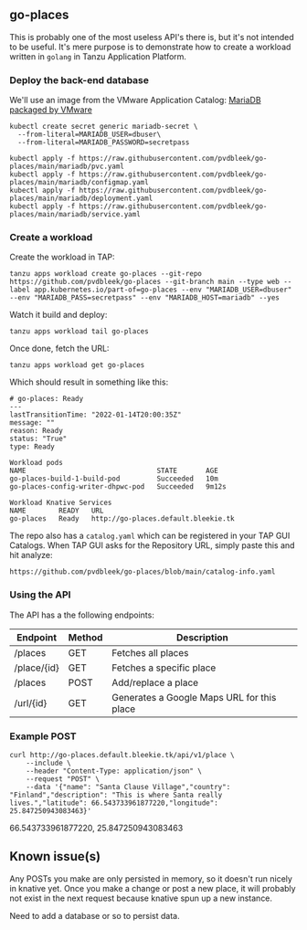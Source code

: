 ## go-places

This is probably one of the most useless API's there is, but it's not intended to be useful. 
It's mere purpose is to demonstrate how to create a workload written in `golang` in Tanzu Application Platform.

### Deploy the back-end database

We'll use an image from the VMware Application Catalog:
[MariaDB packaged by VMware](https://tac.bitnami.com/apps/158b6299c514cae9f673ba80ff08542b4d87b8bf)


```
kubectl create secret generic mariadb-secret \
  --from-literal=MARIADB_USER=dbuser\
  --from-literal=MARIADB_PASSWORD=secretpass
```

```
kubectl apply -f https://raw.githubusercontent.com/pvdbleek/go-places/main/mariadb/pvc.yaml
kubectl apply -f https://raw.githubusercontent.com/pvdbleek/go-places/main/mariadb/configmap.yaml
kubectl apply -f https://raw.githubusercontent.com/pvdbleek/go-places/main/mariadb/deployment.yaml
kubectl apply -f https://raw.githubusercontent.com/pvdbleek/go-places/main/mariadb/service.yaml
```
### Create a workload

Create the workload in TAP:

```
tanzu apps workload create go-places --git-repo https://github.com/pvdbleek/go-places --git-branch main --type web --label app.kubernetes.io/part-of=go-places --env "MARIADB_USER=dbuser" --env "MARIADB_PASS=secretpass" --env "MARIADB_HOST=mariadb" --yes
```

Watch it build and deploy:

```
tanzu apps workload tail go-places
```

Once done, fetch the URL:

```
tanzu apps workload get go-places
```

Which should result in something like this:

```
# go-places: Ready
---
lastTransitionTime: "2022-01-14T20:00:35Z"
message: ""
reason: Ready
status: "True"
type: Ready

Workload pods
NAME                                STATE       AGE
go-places-build-1-build-pod         Succeeded   10m
go-places-config-writer-dhpwc-pod   Succeeded   9m12s

Workload Knative Services
NAME        READY   URL
go-places   Ready   http://go-places.default.bleekie.tk
```

The repo also has a `catalog.yaml` which can be registered in your TAP GUI Catalogs.
When TAP GUI asks for the Repository URL, simply paste this and hit analyze:

```
https://github.com/pvdbleek/go-places/blob/main/catalog-info.yaml
```
### Using the API

The API has a the following endpoints:

| Endpoint     | Method      | Description                                |
| ------------ | ----------- | ------------------------------------------ |
| /places      | GET         | Fetches all places                         |
| /place/{id}  | GET         | Fetches a specific place                   |
| /places      | POST        | Add/replace a place                        |
| /url/{id}    | GET         | Generates a Google Maps URL for this place |

### Example POST

```
curl http://go-places.default.bleekie.tk/api/v1/place \
    --include \
    --header "Content-Type: application/json" \
    --request "POST" \
    --data '{"name": "Santa Clause Village","country": "Finland","description": "This is where Santa really lives.","latitude": 66.543733961877220,"longitude": 25.847250943083463}'
```
66.543733961877220, 25.847250943083463


## Known issue(s)

Any POSTs you make are only persisted in memory, so it doesn't run nicely in knative yet. Once you make a change or post a new place, it will probably not exist in the next request because knative spun up a new instance.

Need to add a database or so to persist data.